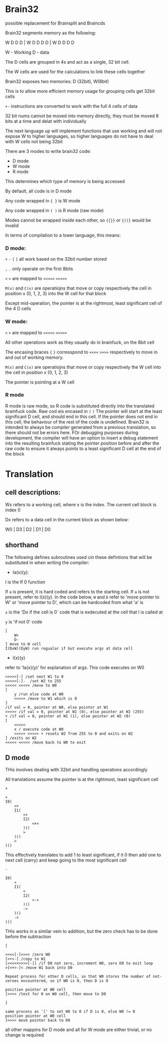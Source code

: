 # Brain32

possible replacement for Brainsplit and Braincds

Brain32 segments memory as the following:

W D D D | W D D D D | W D D D D

W - Working
D - data

The D cells are grouped in 4s and act as a single, 32 bit cell.

The W cells are used for the calculations to link these cells together

Brain32 exposes two memories: D (32bit), W(8bit)

This is to allow more efficient memory usage for grouping cells get 32bit cells

`+-` instructions are converted to work with the full 4 cells of data

32 bit nums cannot be moved into memory directly, they must be moved 8 bits at a time and delat with individually

The next language up will implement functions that use working and will not expose W to higher languages, so higher languages do not have to deal with W cells not being 32bit



There are 3 modes to write brain32 code:
- D mode
- W mode
- R mode

This determines which type of memory is being accessed

By default, all code is in D mode

Any code wrapped in `{ }` is W mode

Any code wrapped in `( )` is R mode (raw mode)

Modes cannot be wrapped inside each other, so `{{}}` or `{()}` would be invalid

In terms of compilation to a lower language, this means:

### D mode:
`+` `-` `[` `]` all work based on the 32bit number stored

`,` `.` only operate on the first 8bits

`<` `>` are mapped to `<<<<<` `>>>>>`

`M(x)` and `C(x)` are operatiojns that move or copy respectively the cell in position x (0, 1, 2, 3) into the W cell for that block

Except mid-operation, the pointer is at the rightmost, least significant cell of the 4 D cells

### W mode:
`<` `>` are mapped to `<<<<<` `>>>>>`

All other operations work as they usually do in brainfuck, on the 8bit cell

The encasing braces `{` `}` corresspond to `<<<<` `>>>>` respectively to move in and out of working memory.

`M(x)` and `C(x)` are operatiojns that move or copy respectively the W cell into the cell in position x (0, 1, 2, 3)

The pointer is pointing at a W cell

### R mode
R mode is raw mode, so R code is substituted directly into the translated brainfuck code. Raw cod eis encased in `(` `)`
The pointer will start at the least significant D cell, and should end in this cell. If the pointer does not end in this cell, the behaviour of the rest of the code is undefined.
Brain32 is intended to always be compiler generated from a previous translation, so there should not be errors here. FOr debugging purposes during development, the compiler will have an option to insert a debug statement into the resulting brainfuck stating the pointer position before and after the raw code to ensure it always points to a least significant D cell at the end of the block


# Translation

## cell descriptions:

Wx refers to a working cell, where x is the index. The current cell block is index 0

Dx refers to a data cell in the current block as shown below:

W0 | D3 | D2 | D1 | D0
## shorthand

The following defines subroutines used cin these defintions that will be substituted in when writing the compiler:

- Ia(x)(y):

I is the If 0 function

If `a` is present, it is hard coded and refers to the starting cell. If `a` is not present, refer to I(x)(y). In the code below, `W` and `D` refer to 'move pointer to W' or 'move pointer to D', which can be hardcoded from what 'a' is

`x` is the 'Do if the cell is 0` code that is exdecuted at the cell that I is called at

`y` is 'if not 0' code

```
[
    W+
    D-
] move to W cell
I(DxW)(DyW) run regualar if but execute args at data cell
```

- I(x)(y)

refer to 'Ia(x)(y)' for explanation of args. This code executes on W0
```
>>>>>[-] /set next W1 to 0
>>>>>[-]-  /set W2 to 255
<<<<< <<<<< /move to W0
[
    y /run else code at W0
    >>>>> /move to W1 which is 0
]
/if val = 0, pointer at W0, else pointer at W1
>>>>> /if val = 0, pointer at W1 (0), else pointer at W2 (255)
+ /if val = 0, pointer at W1 (1), else pointer at W2 (0)
[
    <<<<<
    x / execute code at W0
    >>>>> >>>>> + resets W2 from 255 to 0 and exits on W2
] /exits on W2
<<<<< <<<<< /move back to W0 to exit
```

## D mode
THis involves dealing with 32bit and handling operations accordingly

All translations assume the pointer is at the rightmost, least significant cell

`+`
```
+
I0(
    <+
    I1(
        <+
        I2(
            <+>
        )()
        >
    )()
    >
)()
```
This effectively translates to add 1 to least significant, if it 0 then add one to next cell (carry) and keep going to the most significant cell

`-`
```
I0(
    <
    I1(
        <
        I2(
            <->
        )()
        ->
    )()
    ->
)()
```
THis works in a similar vein to addition, but the zero check has to be done before the subtraction

`[`
```
<<<<[-]>>>> /zero W0
[>+<-] /copy to W1
[<<<<+>>>>[-]] /if D0 not zero, increment W0, zero D0 to exit loop
>[<+>-]< /move W1 back into D0

Repeat process for other D cells, so that W0 stores the number of not-zeroes encountered, so if W0 is 0, then D is 0

position pointer at W0 cell
[>>>> /test for 0 on W0 cell, then move to D0
```

`]`
```
same process as '[' to set W0 to 0 if D is 0, else W0 != 0
position pointer at W0 cell
]>>>> move pointer back to D0
```

all other mappins for D mode and all for W mode are either trivial, or no change is required